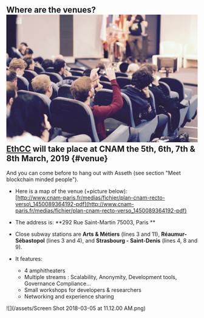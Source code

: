 ## Where are the venues? ![](/assets/spotlight01.jpg)[EthCC](http://ethcc.io/) will take place at CNAM the 5th, 6th, 7th & 8th March, 2019 {#venue}

And you can come before to hang out with Asseth \(see section "Meet blockchain minded people"\).

* Here is a map of the venue \(+picture below\):  
  [http://www.cnam-paris.fr/medias/fichier/plan-cnam-recto-verso\_1450089364192-pdf](http://www.cnam-paris.fr/medias/fichier/plan-cnam-recto-verso_1450089364192-pdf)

* The address is: **292 Rue Saint-Martin 75003, Paris **

* Close subway stations are **Arts & Métiers** \(lines 3 and 11\), **Réaumur-Sébastopol** \(lines 3 and 4\), and **Strasbourg - Saint-Denis** \(lines 4, 8 and 9\).

* It features:

  * 4 amphitheaters
  * Multiple streams : Scalability, Anonymity, Development tools, Governance Compliance...
  * Small workshops for developers & researchers
  * Networking and experience sharing

![](/assets/Screen Shot 2018-03-05 at 11.12.00 AM.png)

